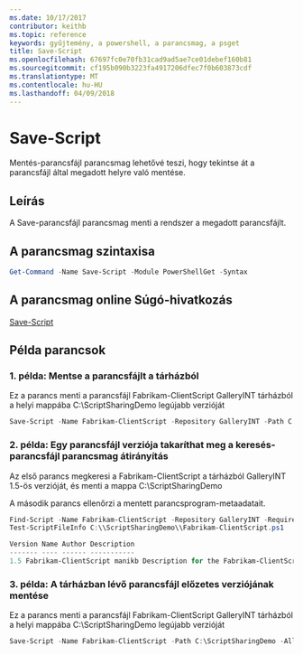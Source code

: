 ```yaml
---
ms.date: 10/17/2017
contributor: keithb
ms.topic: reference
keywords: gyűjtemény, a powershell, a parancsmag, a psget
title: Save-Script
ms.openlocfilehash: 67697fc0e70fb31cad9ad5ae7ce01debef160b81
ms.sourcegitcommit: cf195b090b3223fa4917206dfec7f0b603873cdf
ms.translationtype: MT
ms.contentlocale: hu-HU
ms.lasthandoff: 04/09/2018
---
```

# <a name="save-script"></a>Save-Script

Mentés-parancsfájl parancsmag lehetővé teszi, hogy tekintse át a parancsfájl által megadott helyre való mentése.

## <a name="description"></a>Leírás

A Save-parancsfájl parancsmag menti a rendszer a megadott parancsfájlt.

## <a name="cmdlet-syntax"></a>A parancsmag szintaxisa

```powershell
Get-Command -Name Save-Script -Module PowerShellGet -Syntax
```
## <a name="cmdlet-online-help-reference"></a>A parancsmag online Súgó-hivatkozás

[Save-Script](http://go.microsoft.com/fwlink/?LinkId=619786)

## <a name="example-commands"></a>Példa parancsok

### <a name="example-1-save-a-script-from-a-repository"></a>1. példa: Mentse a parancsfájlt a tárházból
Ez a parancs menti a parancsfájl Fabrikam-ClientScript GalleryINT tárházból a helyi mappába C:\ScriptSharingDemo legújabb verzióját

```powershell
Save-Script -Name Fabrikam-ClientScript -Repository GalleryINT -Path C:\ScriptSharingDemo
```

### <a name="example-2-save-a-version-of-a-script-by-piping-from-the-find-script-cmdlet"></a>2. példa: Egy parancsfájl verziója takaríthat meg a keresés-parancsfájl parancsmag átirányítás

Az első parancs megkeresi a Fabrikam-ClientScript a tárházból GalleryINT 1.5-ös verzióját, és menti a mappa C:\ScriptSharingDemo

A második parancs ellenőrzi a mentett parancsprogram-metaadatait.

```powershell
Find-Script -Name Fabrikam-ClientScript -Repository GalleryINT -RequiredVersion 1.5 | Save-Script -Path C:\\ScriptSharingDemo
Test-ScriptFileInfo C:\\ScriptSharingDemo\\Fabrikam-ClientScript.ps1

Version Name Author Description
------- ---- ------ -----------
1.5 Fabrikam-ClientScript manikb Description for the Fabrikam-ClientScript script
```

### <a name="example-3-save-a-prerelease-version-of-a-script-from-a-repository"></a>3. példa: A tárházban lévő parancsfájl előzetes verziójának mentése
Ez a parancs menti a parancsfájl Fabrikam-ClientScript GalleryINT tárházból a helyi mappába C:\ScriptSharingDemo legújabb verzióját

```powershell
Save-Script -Name Fabrikam-ClientScript -Path C:\ScriptSharingDemo -AllowPrerelease
```